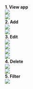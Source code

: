 <b> 1. View app <br>
![](Viewapp.PNG) <br>
![](Viewapp2.jpg) <br>
2. Add<br>
![](Add.PNG)<br>
![](Add2.jpg) <br>
3. Edit<br>
![](Edit.jpg)<br>
![](Edit1.PNG)<br>
![](Edit2.PNG) <br>
![](Edit3.jpg) <br>
4. Delete <br>
![](Delete.jpg) <br>
![](Delete2.PNG) <br>
5. Filter<br>
![](Filter.PNG) <br>
</b>
